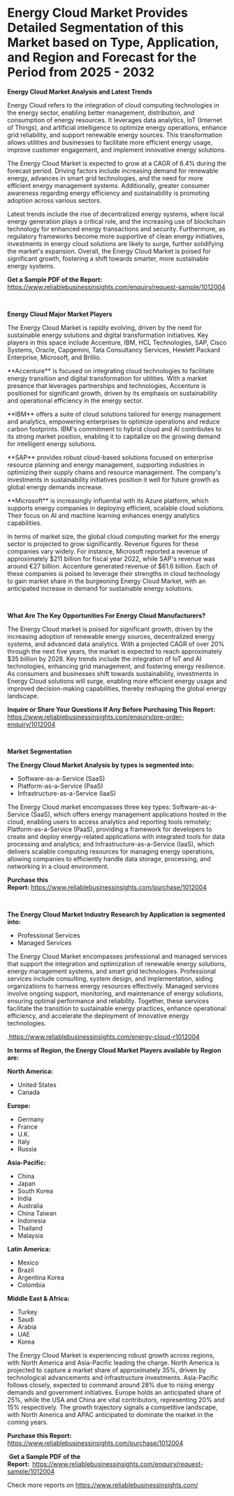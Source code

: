 <p><h1>Energy Cloud Market Provides Detailed Segmentation of this Market based on Type, Application, and Region and Forecast for the Period from 2025 - 2032</h1></p><p><strong>Energy Cloud Market Analysis and Latest Trends</strong></p>
<p><p>Energy Cloud refers to the integration of cloud computing technologies in the energy sector, enabling better management, distribution, and consumption of energy resources. It leverages data analytics, IoT (Internet of Things), and artificial intelligence to optimize energy operations, enhance grid reliability, and support renewable energy sources. This transformation allows utilities and businesses to facilitate more efficient energy usage, improve customer engagement, and implement innovative energy solutions.</p><p>The Energy Cloud Market is expected to grow at a CAGR of 6.4% during the forecast period. Driving factors include increasing demand for renewable energy, advances in smart grid technologies, and the need for more efficient energy management systems. Additionally, greater consumer awareness regarding energy efficiency and sustainability is promoting adoption across various sectors. </p><p>Latest trends include the rise of decentralized energy systems, where local energy generation plays a critical role, and the increasing use of blockchain technology for enhanced energy transactions and security. Furthermore, as regulatory frameworks become more supportive of clean energy initiatives, investments in energy cloud solutions are likely to surge, further solidifying the market's expansion. Overall, the Energy Cloud Market is poised for significant growth, fostering a shift towards smarter, more sustainable energy systems.</p></p>
<p><strong>Get a Sample PDF of the Report:&nbsp;</strong> <a href="https://www.reliablebusinessinsights.com/enquiry/request-sample/1012004?utm_campaign=3077&utm_medium=2&utm_source=Github&utm_content=ia&utm_term=06032025&utm_id=energy-cloud">https://www.reliablebusinessinsights.com/enquiry/request-sample/1012004</a></p>
<p>&nbsp;</p>
<p><strong>Energy Cloud Major Market Players</strong></p>
<p><p>The Energy Cloud Market is rapidly evolving, driven by the need for sustainable energy solutions and digital transformation initiatives. Key players in this space include Accenture, IBM, HCL Technologies, SAP, Cisco Systems, Oracle, Capgemini, Tata Consultancy Services, Hewlett Packard Enterprise, Microsoft, and Brillio.</p><p>**Accenture** is focused on integrating cloud technologies to facilitate energy transition and digital transformation for utilities. With a market presence that leverages partnerships and technologies, Accenture is positioned for significant growth, driven by its emphasis on sustainability and operational efficiency in the energy sector.</p><p>**IBM** offers a suite of cloud solutions tailored for energy management and analytics, empowering enterprises to optimize operations and reduce carbon footprints. IBM's commitment to hybrid cloud and AI contributes to its strong market position, enabling it to capitalize on the growing demand for intelligent energy solutions.</p><p>**SAP** provides robust cloud-based solutions focused on enterprise resource planning and energy management, supporting industries in optimizing their supply chains and resource management. The company's investments in sustainability initiatives position it well for future growth as global energy demands increase.</p><p>**Microsoft** is increasingly influential with its Azure platform, which supports energy companies in deploying efficient, scalable cloud solutions. Their focus on AI and machine learning enhances energy analytics capabilities.</p><p>In terms of market size, the global cloud computing market for the energy sector is projected to grow significantly. Revenue figures for these companies vary widely. For instance, Microsoft reported a revenue of approximately $211 billion for fiscal year 2022, while SAP's revenue was around €27 billion. Accenture generated revenue of $61.6 billion. Each of these companies is poised to leverage their strengths in cloud technology to gain market share in the burgeoning Energy Cloud Market, with an anticipated increase in demand for sustainable energy solutions.</p></p>
<p>&nbsp;</p>
<p><strong>What Are The Key Opportunities For Energy Cloud Manufacturers?</strong></p>
<p><p>The Energy Cloud market is poised for significant growth, driven by the increasing adoption of renewable energy sources, decentralized energy systems, and advanced data analytics. With a projected CAGR of over 20% through the next five years, the market is expected to reach approximately $35 billion by 2028. Key trends include the integration of IoT and AI technologies, enhancing grid management, and fostering energy resilience. As consumers and businesses shift towards sustainability, investments in Energy Cloud solutions will surge, enabling more efficient energy usage and improved decision-making capabilities, thereby reshaping the global energy landscape.</p></p>
<p><strong>Inquire or Share Your Questions If Any Before Purchasing This Report:</strong> <a href="https://www.reliablebusinessinsights.com/enquiry/pre-order-enquiry/1012004?utm_campaign=3077&utm_medium=2&utm_source=Github&utm_content=ia&utm_term=06032025&utm_id=energy-cloud">https://www.reliablebusinessinsights.com/enquiry/pre-order-enquiry/1012004</a></p>
<p>&nbsp;</p>
<p><strong>Market Segmentation</strong></p>
<p><strong>The Energy Cloud Market Analysis by types is segmented into:</strong></p>
<p><ul><li>Software-as-a-Service (SaaS)</li><li>Platform-as-a-Service (PaaS)</li><li>Infrastructure-as-a-Service (IaaS)</li></ul></p>
<p><p>The Energy Cloud market encompasses three key types: Software-as-a-Service (SaaS), which offers energy management applications hosted in the cloud, enabling users to access analytics and reporting tools remotely; Platform-as-a-Service (PaaS), providing a framework for developers to create and deploy energy-related applications with integrated tools for data processing and analytics; and Infrastructure-as-a-Service (IaaS), which delivers scalable computing resources for managing energy operations, allowing companies to efficiently handle data storage, processing, and networking in a cloud environment.</p></p>
<p><strong>Purchase this Report:&nbsp;</strong><a href="https://www.reliablebusinessinsights.com/purchase/1012004?utm_campaign=3077&utm_medium=2&utm_source=Github&utm_content=ia&utm_term=06032025&utm_id=energy-cloud">https://www.reliablebusinessinsights.com/purchase/1012004</a></p>
<p>&nbsp;</p>
<p><strong>The Energy Cloud Market Industry Research by Application is segmented into:</strong></p>
<p><ul><li>Professional Services</li><li>Managed Services</li></ul></p>
<p><p>The Energy Cloud Market encompasses professional and managed services that support the integration and optimization of renewable energy solutions, energy management systems, and smart grid technologies. Professional services include consulting, system design, and implementation, aiding organizations to harness energy resources effectively. Managed services involve ongoing support, monitoring, and maintenance of energy solutions, ensuring optimal performance and reliability. Together, these services facilitate the transition to sustainable energy practices, enhance operational efficiency, and accelerate the deployment of innovative energy technologies.</p></p>
<p><a href="https://www.reliablebusinessinsights.com/energy-cloud-r1012004?utm_campaign=3077&utm_medium=2&utm_source=Github&utm_content=ia&utm_term=06032025&utm_id=energy-cloud">&nbsp;https://www.reliablebusinessinsights.com/energy-cloud-r1012004</a></p>
<p><strong>In terms of Region, the Energy Cloud Market Players available by Region are:</strong></p>
<p>
    <p> <strong> North America: </strong>
        <ul>
            <li>United States</li>
            <li>Canada</li>
        </ul>
        </p> 
    <p> <strong> Europe: </strong>
        <ul>
            <li>Germany</li>
            <li>France</li>
            <li>U.K.</li>
            <li>Italy</li>
            <li>Russia</li>
        </ul>
        </p> 
    <p> <strong> Asia-Pacific: </strong>
        <ul>
            <li>China</li>
            <li>Japan</li>
            <li>South Korea</li>
            <li>India</li>
            <li>Australia</li>
            <li>China Taiwan</li>
            <li>Indonesia</li>
            <li>Thailand</li>
            <li>Malaysia</li>
        </ul>
        </p> 
    <p> <strong> Latin America: </strong>
        <ul>
            <li>Mexico</li>
            <li>Brazil</li>
            <li>Argentina Korea</li>
            <li>Colombia</li>
        </ul>
        </p> 
    <p> <strong> Middle East & Africa: </strong>
        <ul>
            <li>Turkey</li>
            <li>Saudi</li>
            <li>Arabia</li>
            <li>UAE</li>
            <li>Korea</li>
        </ul>
    </p>
    </p>
<p><p>The Energy Cloud Market is experiencing robust growth across regions, with North America and Asia-Pacific leading the charge. North America is projected to capture a market share of approximately 35%, driven by technological advancements and infrastructure investments. Asia-Pacific follows closely, expected to command around 28% due to rising energy demands and government initiatives. Europe holds an anticipated share of 25%, while the USA and China are vital contributors, representing 20% and 15% respectively. The growth trajectory signals a competitive landscape, with North America and APAC anticipated to dominate the market in the coming years.</p></p>
<p><strong>Purchase this Report: </strong><a href="https://www.reliablebusinessinsights.com/purchase/1012004?utm_campaign=3077&utm_medium=2&utm_source=Github&utm_content=ia&utm_term=06032025&utm_id=energy-cloud">https://www.reliablebusinessinsights.com/purchase/1012004</a></p>
<p>&nbsp;<strong>Get a Sample PDF of the Report:&nbsp;&nbsp;</strong><a href="https://www.reliablebusinessinsights.com/enquiry/request-sample/1012004?utm_campaign=3077&utm_medium=2&utm_source=Github&utm_content=ia&utm_term=06032025&utm_id=energy-cloud">https://www.reliablebusinessinsights.com/enquiry/request-sample/1012004</a></p>
<p><strong></strong></p>
<p>Check more reports on <a href="https://www.reliablebusinessinsights.com/?utm_campaign=3077&utm_medium=2&utm_source=Github&utm_content=ia&utm_term=06032025&utm_id=energy-cloud">https://www.reliablebusinessinsights.com/</a></p>